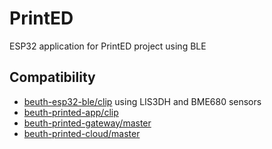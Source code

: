 # PrintED

ESP32 application for PrintED project using BLE

## Compatibility

- [beuth-esp32-ble/clip](https://github.com/pdthang/beuth-esp32-ble/tree/clip) using LIS3DH and BME680 sensors
- [beuth-printed-app/clip](https://github.com/pdt590/beuth-printed-app)
- [beuth-printed-gateway/master](https://github.com/pdt590/beuth-printed-gateway)
- [beuth-printed-cloud/master](https://github.com/pdt590/beuth-printed-cloud)
